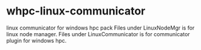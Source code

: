 # whpc-linux-communicator
linux communicator for windows hpc pack
Files under LinuxNodeMgr is for linux node manager.
Files under LinuxCommunicator is for communicator plugin for windows hpc.

